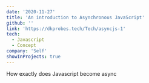 ```yaml
---
date: '2020-11-27'
title: 'An introduction to Asynchronous JavaScript'
github: ''
link: 'https://dkprobes.tech/Tech/asyncjs-1'
tech:
  - Javascript
  - Concept
company: 'Self'
showInProjects: true
---
```


How exactly does Javascript become async
